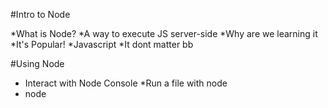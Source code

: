 #Intro to Node

*What is Node?
    *A way to execute JS server-side
*Why are we learning it
    *It's Popular!
    *Javascript
*It dont matter bb

#Using Node

* Interact with Node Console
*Run a file with node
* node <filename>